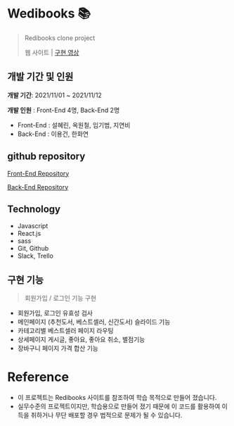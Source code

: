 # Wedibooks 📚
>Redibooks clone project
>
>웹 사이트 | [구현 영상](https://mybox.naver.com/#/video/viewer/3472460813477180968:1445772/%7B%22parentKey%22%3A%22c21pbGV5b25uaXwzNDcyMzU2NDAwNzYyNjg1NzAwfER8MA%22%7D)   

## 개발 기간 및 인원
**개발 기간**: 2021/11/01 ~ 2021/11/12

**개발 인원** : Front-End 4명, Back-End 2명
* Front-End : 설혜린, 옥원철, 임기범, 지연비
* Back-End : 이용건, 한화연

## github repository
[Front-End Repository](https://github.com/wecode-bootcamp-korea/26-1st-Wedibooks-frontend.git)

[Back-End Repository](https://github.com/wecode-bootcamp-korea/26-1st-Wedibooks-backend.git)

## Technology
- Javascript
- React.js
- sass
- Git, Github
- Slack, Trello

## 구현 기능
> 회원가입 / 로그인 기능 구현
- 회원가입, 로그인 유효성 검사
- 메인페이지 (추천도서, 베스트셀러, 신간도서) 슬라이드 기능
- 카테고리별 베스트셀러 페이지 라우팅
- 상세페이지 게시글, 좋아요, 좋아요 취소, 별점기능
- 장바구니 페이지 가격 합산 기능

 

# Reference
- 이 프로젝트는 Redibooks 사이트를 참조하여 학습 목적으로 만들어 졌습니다.
- 실무수준의 프로젝트이지만, 학습용으로 만들어 졌기 때문에 이 코드를 활용하여 이득을 취하거나 무단 배포할 경우 법적으로 문제가 될 수 있습니다.
